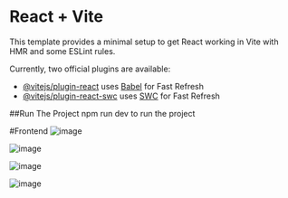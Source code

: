 # React + Vite

This template provides a minimal setup to get React working in Vite with HMR and some ESLint rules.

Currently, two official plugins are available:

- [@vitejs/plugin-react](https://github.com/vitejs/vite-plugin-react/blob/main/packages/plugin-react/README.md) uses [Babel](https://babeljs.io/) for Fast Refresh
- [@vitejs/plugin-react-swc](https://github.com/vitejs/vite-plugin-react-swc) uses [SWC](https://swc.rs/) for Fast Refresh

##Run The Project
npm run dev to run the project

#Frontend
![image](https://github.com/mahnoorshkh/MERN-Restaurant-Reservation-App/assets/91265720/26bc3629-0df2-4c4a-bb13-331e25b31726)

![image](https://github.com/mahnoorshkh/MERN-Restaurant-Reservation-App/assets/91265720/1a555537-201f-49d0-ba79-a7d9c3e4fae1)

![image](https://github.com/mahnoorshkh/MERN-Restaurant-Reservation-App/assets/91265720/92c87908-b558-4c0c-aa99-e7d4c0aa1f39)

![image](https://github.com/mahnoorshkh/MERN-Restaurant-Reservation-App/assets/91265720/4aa993a6-0752-405a-93f1-7021062b8ab3)

